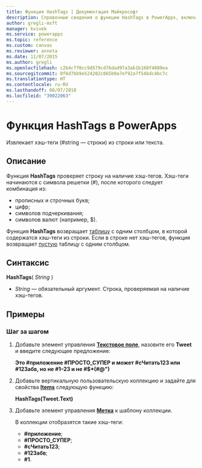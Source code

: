 ```yaml
---
title: Функция HashTags | Документация Майкрософт
description: Справочные сведения о функции HashTags в PowerApps, включая описание синтаксиса и примеры
author: gregli-msft
manager: kvivek
ms.service: powerapps
ms.topic: reference
ms.custom: canvas
ms.reviewer: anneta
ms.date: 11/07/2015
ms.author: gregli
ms.openlocfilehash: c2b4cff0cc9d579cd76dad97a3ab1b160f4089ea
ms.sourcegitcommit: 0f6d7bb9e524202c065b9a7ef92a7f54bdc4bc7c
ms.translationtype: HT
ms.contentlocale: ru-RU
ms.lasthandoff: 08/07/2018
ms.locfileid: "39022063"
---
```

# <a name="hashtags-function-in-powerapps"></a>Функция HashTags в PowerApps
Извлекает хэш-теги (#string — строки) из строки или текста.

## <a name="description"></a>Описание
Функция **HashTags** проверяет строку на наличие хэш-тегов. Хэш-теги начинаются с символа решетки (#), после которого следует комбинация из:

* прописных и строчных букв;
* цифр;
* символов подчеркивания;
* символов валют (например, $).

Функция **HashTags** возвращает [таблицу](../working-with-tables.md) с одним столбцом, в которой содержатся хэш-теги из строки.  Если в строке нет хэш-тегов, функция возвращает [пустую](function-isblank-isempty.md) таблицу с одним столбцом.

## <a name="syntax"></a>Синтаксис
**HashTags**( *String* )

* *String* — обязательный аргумент.  Строка, проверяемая на наличие хэш-тегов.

## <a name="examples"></a>Примеры
### <a name="step-by-step"></a>Шаг за шагом
1. Добавьте элемент управления **[Текстовое поле](../controls/control-text-input.md)**, назовите его **Tweet** и введите следующее предложение:
   
    **Это #приложение #ПРОСТО_СУПЕР и может #сЧитать123 или #123абв, но не #1–23 и не #$\*(#@")**
2. Добавьте вертикальную пользовательскую коллекцию и задайте для свойства **[Items](../controls/properties-core.md)** следующую функцию:
   
    **HashTags(Tweet.Text)**
3. Добавьте элемент управления **[Метка](../controls/control-text-box.md)** к шаблону коллекции.
   
    В коллекции отобразятся такие хэш-теги:
   
   * **\#приложение**;
   * **\#ПРОСТО_СУПЕР**;
   * **\#сЧитать123**;
   * **\#123абв**;
   * **\#1**.

